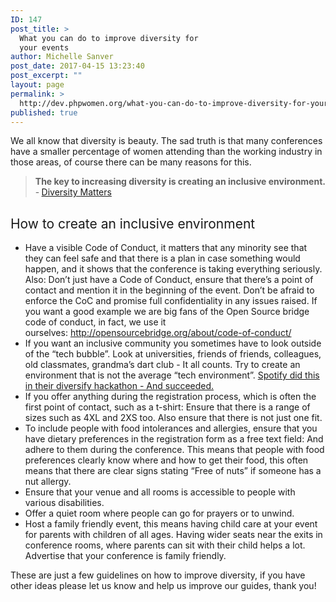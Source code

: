 ```yaml
---
ID: 147
post_title: >
  What you can do to improve diversity for
  your events
author: Michelle Sanver
post_date: 2017-04-15 13:23:40
post_excerpt: ""
layout: page
permalink: >
  http://dev.phpwomen.org/what-you-can-do-to-improve-diversity-for-your-events/
published: true
---
```

<span style="font-weight: 400;">We all know that diversity is beauty. The sad truth is that many conferences have a smaller percentage of women attending than the working industry in those areas, of course there can be many reasons for this. </span>
<blockquote><strong>The key to increasing diversity is creating an inclusive environment. </strong>-<strong> </strong><a href="http://www.diversitymatters.it">Diversity Matters</a></blockquote>
<h2><span style="font-weight: 400;">How to create an inclusive environment</span></h2>
<ul>
 	<li style="font-weight: 400;"><span style="font-weight: 400;">Have a visible Code of Conduct, it matters that any minority see that they can feel safe and that there is a plan in case something would happen, and it shows that the conference is taking everything seriously. Also: Don’t just have a Code of Conduct, ensure that there’s a point of contact and mention it in the beginning of the event. Don’t be afraid to enforce the CoC and promise full confidentiality in any issues raised. If you want a good example we are big fans of the Open Source bridge code of conduct, in fact, we use it ourselves: <a href="http://opensourcebridge.org/about/code-of-conduct/">http://opensourcebridge.org/about/code-of-conduct/</a></span></li>
 	<li style="font-weight: 400;"><span style="font-weight: 400;">If you want an inclusive community you sometimes have to look outside of the “tech bubble”. Look at universities, friends of friends, colleagues, old classmates, grandma’s dart club - It all counts. Try to create an environment that is not the average “tech environment”. </span><a href="https://labs.spotify.com/2015/01/13/diversify-how-we-created-a-hackathon-with-50-50-female-male-participants/"><span style="font-weight: 400;">Spotify did this in their diversify hackathon - And succeeded. </span></a></li>
 	<li style="font-weight: 400;"><span style="font-weight: 400;">If you offer anything during the registration process, which is often the first point of contact, such as a t-shirt: Ensure that there is a range of sizes such as 4XL and 2XS too. Also ensure that there is not just one fit.</span></li>
 	<li style="font-weight: 400;"><span style="font-weight: 400;">To include people with food intolerances and allergies, ensure that you have dietary preferences in the registration form as a free text field: And adhere to them during the conference. This means that people with food preferences clearly know where and how to get their food, this often means that there are clear signs stating “Free of nuts” if someone has a nut allergy. </span></li>
 	<li style="font-weight: 400;"><span style="font-weight: 400;">Ensure that your venue and all rooms is accessible to people with various disabilities. </span></li>
 	<li style="font-weight: 400;"><span style="font-weight: 400;">Offer a quiet room where people can go for prayers or to unwind. </span></li>
 	<li style="font-weight: 400;"><span style="font-weight: 400;">Host a family friendly event, this means having child care at your event for parents with children of all ages. Having wider seats near the exits in conference rooms, where parents can sit with their child helps a lot. Advertise that your conference is family friendly.</span></li>
</ul>
<span style="font-weight: 400;">These are just a few guidelines on how to improve diversity, if you have other ideas please let us know and help us improve our guides, thank you! </span>